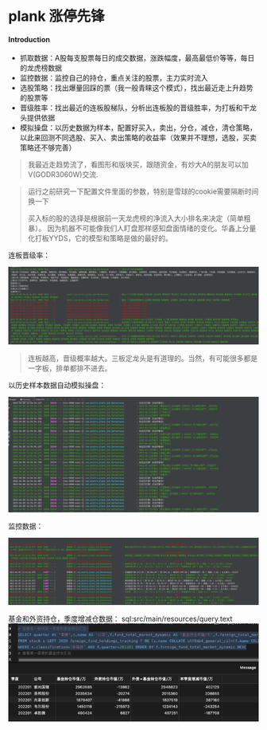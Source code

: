 # plank 涨停先锋

#### Introduction

- 抓取数据：A股每支股票每日的成交数据，涨跌幅度，最高最低价等等，每日的龙虎榜数据
- 监控数据：监控自己的持仓，重点关注的股票，主力实时流入
- 选股策略：找出爆量回踩的票（我一般青睐这个模式），找出最近走上升趋势的股票等
- 晋级胜率：找出最近的连板股梯队，分析出连板股的晋级胜率，为打板和干龙头提供依据
- 模拟操盘：以历史数据为样本，配置好买入，卖出，分仓，减仓，清仓策略，以此来回测不同选股、买入、卖出策略的收益率（效果并不理想，选股，买卖策略还不够完善）

> 我最近走趋势流了，看图形和版块买，跟随资金，有炒大A的朋友可以加V(GODR3060W)交流.

> 运行之前研究一下配置文件里面的参数，特别是雪球的cookie需要隔断时间换一下
>
> 买入标的股的选择是根据前一天龙虎榜的净流入大小排名来决定（简单粗暴）。 因为机器不可能像我们人盯盘那样感知盘面情绪的变化。华鑫上分量化打板YYDS，它的模型和策略是做的最好的。

连板晋级率：

![avatar](./src/main/resources/img/1.png)

> 连板越高，晋级概率越大。三板定龙头是有道理的。当然，有可能很多都是一字板，排单都排不进去。
>

以历史样本数据自动模拟操盘：

![avatar](./src/main/resources/img/2.png)

监控数据：

![avatar](./src/main/resources/img/3.png)

基金和外资持仓，季度增减仓数据： sql:src/main/resources/query.text
![avatar](./src/main/resources/img/4.png)